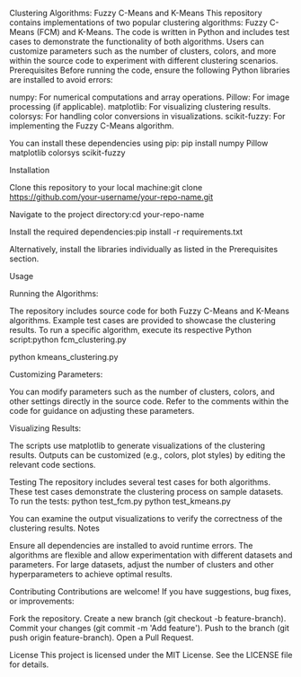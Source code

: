 Clustering Algorithms: Fuzzy C-Means and K-Means
This repository contains implementations of two popular clustering algorithms: Fuzzy C-Means (FCM) and K-Means. The code is written in Python and includes test cases to demonstrate the functionality of both algorithms. Users can customize parameters such as the number of clusters, colors, and more within the source code to experiment with different clustering scenarios.
Prerequisites
Before running the code, ensure the following Python libraries are installed to avoid errors:

numpy: For numerical computations and array operations.
Pillow: For image processing (if applicable).
matplotlib: For visualizing clustering results.
colorsys: For handling color conversions in visualizations.
scikit-fuzzy: For implementing the Fuzzy C-Means algorithm.

You can install these dependencies using pip:
pip install numpy Pillow matplotlib colorsys scikit-fuzzy

Installation

Clone this repository to your local machine:git clone https://github.com/your-username/your-repo-name.git

Navigate to the project directory:cd your-repo-name

Install the required dependencies:pip install -r requirements.txt

Alternatively, install the libraries individually as listed in the Prerequisites section.

Usage

Running the Algorithms:

The repository includes source code for both Fuzzy C-Means and K-Means algorithms.
Example test cases are provided to showcase the clustering results.
To run a specific algorithm, execute its respective Python script:python fcm_clustering.py

python kmeans_clustering.py

Customizing Parameters:

You can modify parameters such as the number of clusters, colors, and other settings directly in the source code.
Refer to the comments within the code for guidance on adjusting these parameters.

Visualizing Results:

The scripts use matplotlib to generate visualizations of the clustering results.
Outputs can be customized (e.g., colors, plot styles) by editing the relevant code sections.

Testing
The repository includes several test cases for both algorithms. These test cases demonstrate the clustering process on sample datasets. To run the tests:
python test_fcm.py
python test_kmeans.py

You can examine the output visualizations to verify the correctness of the clustering results.
Notes

Ensure all dependencies are installed to avoid runtime errors.
The algorithms are flexible and allow experimentation with different datasets and parameters.
For large datasets, adjust the number of clusters and other hyperparameters to achieve optimal results.

Contributing
Contributions are welcome! If you have suggestions, bug fixes, or improvements:

Fork the repository.
Create a new branch (git checkout -b feature-branch).
Commit your changes (git commit -m 'Add feature').
Push to the branch (git push origin feature-branch).
Open a Pull Request.

License
This project is licensed under the MIT License. See the LICENSE file for details.
